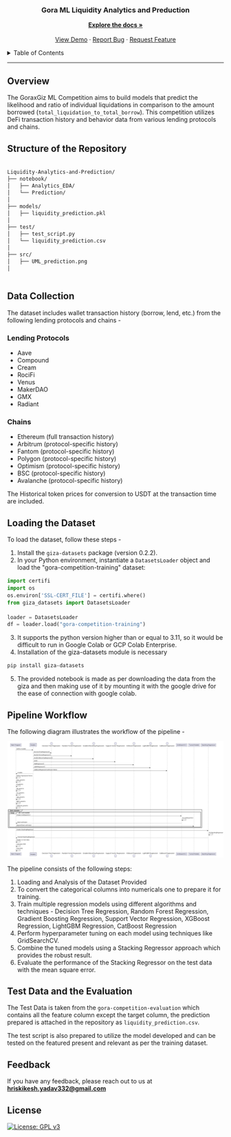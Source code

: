 <br />
<div align="center">


  <h3 align="center">Gora ML Liquidity Analytics and Preduction</h3>

  <p align="center">
    <!--Gora ML Liquidity Analytics and Preduction-->
    <!--<br />-->
    <a href="https://github.com/Hrishikesh332/Liquidity-Analytics-and-Prediction"><strong>Explore the docs »</strong></a>
    <br />
    <br />
    <a href="https://github.com/Hrishikesh332/Liquidity-Analytics-and-Prediction">View Demo</a>
    ·
    <a href="https://github.com/Hrishikesh332/Liquidity-Analytics-and-Prediction/issues">Report Bug</a>
    ·
    <a href="https://github.com/Hrishikesh332/Liquidity-Analytics-and-Prediction/issues">Request Feature</a>
  </p>
</div>



<details>
  <summary>Table of Contents</summary>
  <ol>
    <li><a href="#About">About</a></li>
    <li><a href="#Features">Features</a></li>
    <li><a href="#Tech-Stack">Tech Stack</a></li>
    <li><a href="#Languages-and-Tools">Languages and Tools</a></li>
    <li><a href="#Workflow">Workflow</a></li>
    <li><a href="#Instructions-on-running-project-locally">Instructions on running project locally</a></li>
    <li><a href="#Feedback">Feedback</a></li>
  </ol>
</details>

------

## Overview
The GoraxGiz ML Competition aims to build models that predict the likelihood and ratio of individual liquidations in comparison to the amount borrowed (`total_liquidation_to_total_borrow`). This competition utilizes DeFi transaction history and behavior data from various lending protocols and chains.

## Structure of the Repository

```

Liquidity-Analytics-and-Prediction/
├── notebook/
│   ├── Analytics_EDA/
│   └── Prediction/
│   
├── models/
│   ├── liquidity_prediction.pkl
│   
├── test/
│   ├── test_script.py
│   └── liquidity_prediction.csv
│  
├── src/
│   ├── UML_prediction.png
│ 


```
## Data Collection
The dataset includes wallet transaction history (borrow, lend, etc.) from the following lending protocols and chains -

### Lending Protocols
- Aave
- Compound
- Cream
- RociFi
- Venus
- MakerDAO
- GMX
- Radiant

### Chains
- Ethereum (full transaction history)
- Arbitrum (protocol-specific history)
- Fantom (protocol-specific history)
- Polygon (protocol-specific history)
- Optimism (protocol-specific history)
- BSC (protocol-specific history)
- Avalanche (protocol-specific history)

The Historical token prices for conversion to USDT at the transaction time are included.

## Loading the Dataset
To load the dataset, follow these steps -

1. Install the `giza-datasets` package (version 0.2.2).
2. In your Python environment, instantiate a `DatasetsLoader` object and load the "gora-competition-training" dataset:

```python
import certifi
import os
os.environ['SSL-CERT_FILE'] = certifi.where()
from giza_datasets import DatasetsLoader

loader = DatasetsLoader
df = loader.load("gora-competition-training")

```
3. It supports the python version higher than or equal to 3.11, so it would be difficult to run in Google Colab or GCP Colab Enterprise.
4. Installation of the giza-datasets module is necessary

```bash
pip install giza-datasets

```
5. The provided notebook is made as per downloading the data from the giza and then making use of it by mounting it with the google drive for the ease of connection with google colab.


## Pipeline Workflow

The following diagram illustrates the workflow of the pipeline -

![Pipeline Workflow](https://github.com/Hrishikesh332/Liquidity-Analytics-and-Prediction/blob/main/src/UML_Approach.png)

The pipeline consists of the following steps:

1. Loading and Analysis of the Dataset Provided
2. To convert the categorical columns into numericals one to prepare it for training.
3. Train multiple regression models using different algorithms and techniques - Decision Tree Regression, Random Forest Regression, Gradient Boosting Regression, Support Vector Regression, XGBoost Regression, LightGBM Regression, CatBoost Regression
4. Perform hyperparameter tuning on each model using techniques like GridSearchCV.
5. Combine the tuned models using a Stacking Regressor approach which provides the robust result.
6. Evaluate the performance of the Stacking Regressor on the test data with the mean square error.

## Test Data and the Evaluation

The Test Data is taken from the `gora-competition-evaluation` which contains all the feature column except the target column, the prediction prepared is attached in the repository as `liquidity_prediction.csv`. 

The test script is also prepared to utilize the model developed and can be tested on the featured present and relevant as per the training dataset.

## Feedback

If you have any feedback, please reach out to us at **hriskikesh.yadav332@gmail.com**



## License

[![License: GPL v3](https://img.shields.io/badge/License-GPLv3-blue.svg)](https://www.gnu.org/licenses/gpl-3.0)


